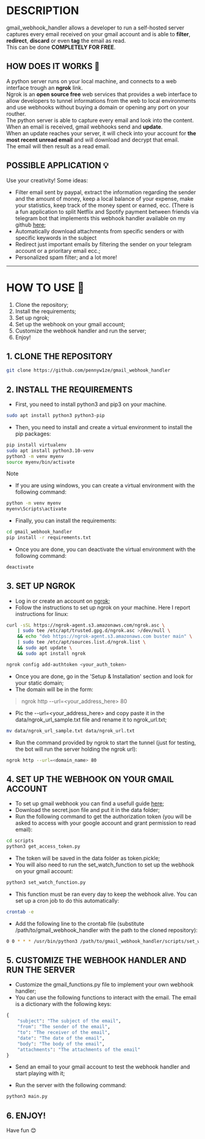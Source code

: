 # **DESCRIPTION**
gmail_webhook_handler allows a developer to run a self-hosted server captures every email received on your gmail account and is able to **filter**, **redirect**, **discard** or even **tag** the email as read.  
This can be done **COMPLETELY FOR FREE**.  

## **HOW DOES IT WORKS** 🤌
A python server runs on your local machine, and connects to a web interface trough an **ngrok** link.  
Ngrok is an **open source free** web services that provides a web interface to allow developers to tunnel informations from the web to local environments and use webhooks without buying a domain or opening any port on your routher.  
The python server is able to capture every email and look into the content.  
When an email is received, gmail webhooks send and **update**.  
When an update reaches your server, it will check into your account for **the most recent unread email** and will download and decrypt that email.  
The email will then result as a read email.  

## **POSSIBLE APPLICATION** 💡
Use your creativity!
Some ideas:
- Filter email sent by paypal, extract the information regarding the sender and the amount of money, keep a local balance of your expense, make your statistics, keep track of the money spent or earned, ecc. (There is a fun application to split Netflix and Spotify payment between friends via telegram bot that implements this webhook handler available on my github [here](https://github.com/pennyw1ze/paypal_splitter);
- Automatically download attachments from specific senders or with specific keywords in the subject
- Redirect just important emails by filtering the sender on your telegram account or a prioritary email ecc.;
- Personalized spam filter;
and a lot more!

---

# **HOW TO USE** 🚀
1. Clone the repository;
2. Install the requirements;
3. Set up ngrok;
4. Set up the webhook on your gmail account;
5. Customize the webhook handler and run the server;
6. Enjoy!

## 1. **CLONE THE REPOSITORY**
```bash
git clone https://github.com/pennyw1ze/gmail_webhook_handler
```

## 2. **INSTALL THE REQUIREMENTS**
- First, you need to install python3 and pip3 on your machine.
```bash
sudo apt install python3 python3-pip
```
- Then, you need to install and create a virtual environment to install the pip packages:
```bash
pip install virtualenv
sudo apt install python3.10-venv
python3 -m venv myenv
source myenv/bin/activate
```
> [!NOTE]
> - If you are using windows, you can create a virtual environment with the following command:
> ```bash
> python -m venv myenv
> myenv\Scripts\activate
> ```

- Finally, you can install the requirements:
```bash
cd gmail_webhook_handler
pip install -r requirements.txt
```

- Once you are done, you can deactivate the virtual environment with the following command:
```bash
deactivate
```

## 3. **SET UP NGROK**
- Log in or create an account on [ngrok](https://ngrok.com/);
- Follow the instructions to set up ngrok on your machine. Here I report instructions for linux:
```bash
curl -sSL https://ngrok-agent.s3.amazonaws.com/ngrok.asc \
	| sudo tee /etc/apt/trusted.gpg.d/ngrok.asc >/dev/null \
	&& echo "deb https://ngrok-agent.s3.amazonaws.com buster main" \
	| sudo tee /etc/apt/sources.list.d/ngrok.list \
	&& sudo apt update \
	&& sudo apt install ngrok

ngrok config add-authtoken <your_auth_token>
```
- Once you are done, go in the 'Setup & Installation' section and look for your static domain;
- The domain will be in the form:
> ngrok http --url=<your_address_here> 80
- Pic the --url=<your_address_here> and copy paste it in the data/ngrok_url_sample.txt file and rename it to ngrok_url.txt;
```bash
mv data/ngrok_url_sample.txt data/ngrok_url.txt
```
- Run the command provided by ngrok to start the tunnel (just for testing, the bot will run the server holding the ngrok url):
```bash
ngrok http --url=<domain_name> 80
```

## 4. **SET UP THE WEBHOOK ON YOUR GMAIL ACCOUNT**
- To set up gmail webhook you can find a usefull guide [here](https://hevodata.com/learn/gmail-webhook/);
- Download the secret.json file and put it in the data folder;
- Run the following command to get the authorization token (you will be asked to access with your google account and grant permission to read email):
```bash
cd scripts
python3 get_access_token.py
```
- The token will be saved in the data folder as token.pickle;
- You will also need to run the set_watch_function to set up the webhook on your gmail account:
```bash
python3 set_watch_function.py
```
- This function must be ran every day to keep the webhook alive. You can set up a cron job to do this automatically:
```bash
crontab -e
```
- Add the following line to the crontab file (substitute /path/to/gmail_webhook_handler with the path to the cloned repository):
```bash
0 0 * * * /usr/bin/python3 /path/to/gmail_webhook_handler/scripts/set_watch_function.py
```

## 5. **CUSTOMIZE THE WEBHOOK HANDLER AND RUN THE SERVER**
- Customize the gmail_functions.py file to implement your own webhook handler;
- You can use the following functions to interact with the email. The email is a dictionary with the following keys:
```python
{
	"subject": "The subject of the email",
	"from": "The sender of the email",
	"to": "The receiver of the email",
	"date": "The date of the email",
	"body": "The body of the email",
	"attachments": "The attachments of the email"
}
```
- Send an email to your gmail account to test the webhook handler and start playing with it;

- Run the server with the following command:
```bash
python3 main.py
```

## 6. **ENJOY!**
Have fun 😊

